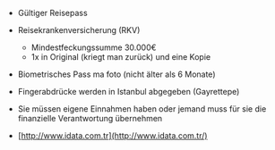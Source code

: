 - Gültiger Reisepass
- Reisekrankenversicherung (RKV)
    - Mindestfeckungssumme 30.000€
    - 1x in Original (kriegt man zurück) und eine Kopie
        
- Biometrisches Pass ma foto (nicht älter als 6 Monate)
- Fingerabdrücke werden in Istanbul abgegeben (Gayrettepe)
- Sie müssen eigene Einnahmen haben oder jemand muss für sie die finanzielle Verantwortung übernehmen[](http://www.idata.com.tr/)
- [http://www.idata.com.tr](http://www.idata.com.tr/)